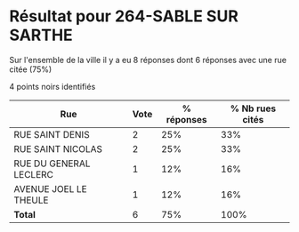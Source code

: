 # Résultat pour 264-SABLE SUR SARTHE

Sur l'ensemble de la ville il y a eu 8 réponses dont 6 réponses avec une rue citée (75%)

4 points noirs identifiés

| Rue | Vote | % réponses | % Nb rues cités|
|-----|------|------------|----------------|
| RUE SAINT DENIS | 2 | 25% | 33%|
| RUE SAINT NICOLAS | 2 | 25% | 33%|
| RUE DU GENERAL LECLERC | 1 | 12% | 16%|
| AVENUE JOEL LE THEULE | 1 | 12% | 16%|
| **Total** | 6 | 75% | 100%|
